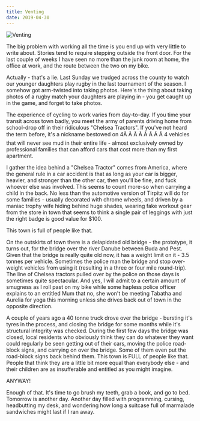 ```yaml
---
title: Venting
date: 2019-04-30
---
```


![Venting](https://source.unsplash.com/di8ognBauG0/1600x900)

The big problem with working all the time is you end up with very little to write about. Stories tend to require stepping outside the front door. For the last couple of weeks I have seen no more than the junk room at home, the office at work, and the route between the two on my bike.

Actually - that's a lie. Last Sunday we trudged across the county to watch our younger daughters play rugby in the last tournament of the season. I somehow got arm-twisted into taking photos. Here's the thing about taking photos of a rugby match your daughters are playing in - you get caught up in the game, and forget to take photos.

The experience of cycling to work varies from day-to-day. If you time your transit across town badly, you meet the army of parents driving home from school-drop off in their ridiculous "Chelsea Tractors". If you've not heard the term before, it's a nickname bestowed on 4Ã Ã Ã Ã Ã Ã Ã Ã 4 vehicles that will never see mud in their entire life - almost exclusively owned by professional families that can afford cars that cost more than my first apartment.

I gather the idea behind a "Chelsea Tractor" comes from America, where the general rule in a car accident is that as long as your car is bigger, heavier, and stronger than the other car, then you'll be fine, and fuck whoever else was involved. This seems to count more-so when carrying a child in the back. No less than the automotive version of Tirpitz will do for some families - usually decorated with chrome wheels, and driven by a maniac trophy wife hiding behind huge shades, wearing fake workout gear from the store in town that seems to think a single pair of leggings with just the right badge is good value for $100.

This town is full of people like that.

On the outskirts of town there is a delapidated old bridge - the prototype, it turns out, for the bridge over the river Danube between Buda and Pest. Given that the bridge is really quite old now, it has a weight limit on it - 3.5 tonnes per vehicle. Sometimes the police man the bridge and stop over-weight vehicles from using it (resulting in a three or four mile round-trip). The line of Chelsea tractors pulled over by the police on those days is sometimes quite spectacular. And yes, I will admit to a certain amount of smugness as I roll past on my bike while some hapless police officer explains to an entitled Mum that no, she won't be meeting Tabatha and Aurelia for yoga this morning unless she drives back out of town in the opposite direction.

A couple of years ago a 40 tonne truck drove over the bridge - bursting it's tyres in the process, and closing the bridge for some months while it's structural integrity was checked. During the first few days the bridge was closed, local residents who obviously think they can do whatever they want could regularly be seen getting out of their cars, moving the police road-block signs, and carrying on over the bridge. Some of them even put the road-block signs back behind them. This town is FULL of people like that. People that think they are a little bit more equal than everybody else - and their children are as insufferable and entitled as you might imagine.

ANYWAY!

Enough of that. It's time to go brush my teeth, grab a book, and go to bed. Tomorrow is another day. Another day filled with programming, cursing, headbutting my desk, and wondering how long a suitcase full of marmalade sandwiches might last if I ran away.